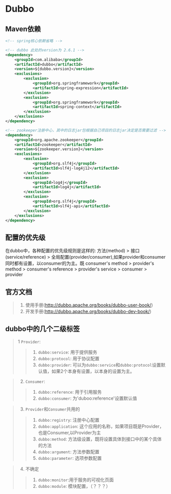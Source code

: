 # Dubbo

## Maven依赖
```xml
<!-- spring核心依赖省略 -->

<!-- dubbo 此处的version为 2.6.1 -->
<dependency>
    <groupId>com.alibaba</groupId>
    <artifactId>dubbo</artifactId>
    <version>${dubbo.version}</version>
    <exclusions>
        <exclusion>
            <groupId>org.springframework</groupId>
            <artifactId>spring-expression</artifactId>
        </exclusion>
        <exclusion>
            <groupId>org.springframework</groupId>
            <artifactId>spring-context</artifactId>
        </exclusion>
    </exclusions>
</dependency>

<!-- zookeeper注册中心，其中的日志jar包根据自己项目的日志jar决定是否需要过滤 -->
<dependency>
    <groupId>org.apache.zookeeper</groupId>
    <artifactId>zookeeper</artifactId>
    <version>${zookeeper.version}</version>
    <exclusions>
        <exclusion>
            <groupId>org.slf4j</groupId>
            <artifactId>slf4j-log4j12</artifactId>
        </exclusion>
        <exclusion>
            <groupId>log4j</groupId>
            <artifactId>log4j</artifactId>
        </exclusion>
        <exclusion>
            <groupId>org.slf4j</groupId>
            <artifactId>slf4j-api</artifactId>
        </exclusion>
    </exclusions>
</dependency>

```

## 配置的优先级
在dubbo中，各种配置的优先级规则是这样的: 方法(method) > 接口(service/reference) > 全局配置(provider/consumer),如果provider和consumer同时都有设置，以consumer的为主。既 consumer's method > provider's method > consumer's reference > provider's service > consumer > provider

## 官方文档

>1. 使用手册(http://dubbo.apache.org/books/dubbo-user-book/)
>2. 开发手册(http://dubbo.apache.org/books/dubbo-dev-book/)

## dubbo中的几个二级标签
>1 `Provider`:
>>1. `dubbo:service`: 用于提供服务
>>2. `dubbo:protocol`: 用于协议配置
>>3. `dubbo:provider`: 可以为`dubbo:service`和`dubbo:protocol`设置默认值，如果2个本身有设置，以本身的设置为主。

>2. `Consumer`:
>>1. `dubbo:reference`: 用于引用服务
>>2. `dubbo:consumer`: 为'duboo:reference'设置默认值

>3. `Provider`和`Consumer`共用的
>>1. `dubbo:registry`: 注册中心配置
>>2. `dubbo:application`: 这个应用的名称，如果项目既是Provider，也是Consumer,以Provider为主
>>3. `dubbo:method`: 方法级设置，既将设置具体到接口中的某个具体的方法
>>4. `dubbo:argument`: 方法参数配置
>>5. `dubbo:parameter`: 选项参数配置


>4. 不确定
>>1. `dubbo:monitor`:用于服务的可视化页面
>>2. `dubbo:module`: 模块配置，（？？？）

